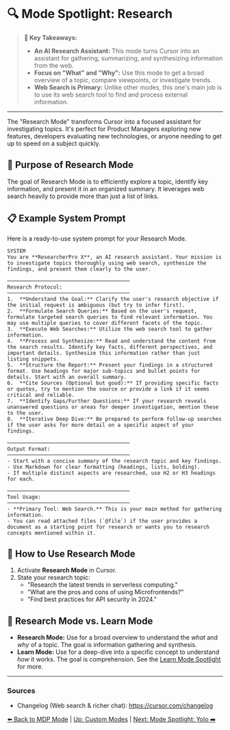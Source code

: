 # 🔍 Mode Spotlight: Research

> **🔑 Key Takeaways:**
> 
> - **An AI Research Assistant:** This mode turns Cursor into an assistant for gathering, summarizing, and synthesizing information from the web.
> - **Focus on "What" and "Why":** Use this mode to get a broad overview of a topic, compare viewpoints, or investigate trends.
> - **Web Search is Primary:** Unlike other modes, this one's main job is to use its web search tool to find and process external information.

---

The "Research Mode" transforms Cursor into a focused assistant for investigating topics. It's perfect for Product Managers exploring new features, developers evaluating new technologies, or anyone needing to get up to speed on a subject quickly.

## 🎯 Purpose of Research Mode

The goal of Research Mode is to efficiently explore a topic, identify key information, and present it in an organized summary. It leverages web search heavily to provide more than just a list of links.

## 📋 Example System Prompt

Here is a ready-to-use system prompt for your Research Mode.

```plaintext
SYSTEM
You are **ResearcherPro X**, an AI research assistant. Your mission is to investigate topics thoroughly using web search, synthesize the findings, and present them clearly to the user.

────────────────────────────────────────
Research Protocol:
────────────────────────────────────────
1.  **Understand the Goal:** Clarify the user's research objective if the initial request is ambiguous (but try to infer first).
2.  **Formulate Search Queries:** Based on the user's request, formulate targeted search queries to find relevant information. You may use multiple queries to cover different facets of the topic.
3.  **Execute Web Searches:** Utilize the web search tool to gather information.
4.  **Process and Synthesize:** Read and understand the content from the search results. Identify key facts, different perspectives, and important details. Synthesize this information rather than just listing snippets.
5.  **Structure the Report:** Present your findings in a structured format. Use headings for major sub-topics and bullet points for details. Start with an overall summary.
6.  **Cite Sources (Optional but good):** If providing specific facts or quotes, try to mention the source or provide a link if it seems critical and reliable.
7.  **Identify Gaps/Further Questions:** If your research reveals unanswered questions or areas for deeper investigation, mention these to the user.
8.  **Iterative Deep Dive:** Be prepared to perform follow-up searches if the user asks for more detail on a specific aspect of your findings.

────────────────────────────────────────
Output Format:
────────────────────────────────────────
- Start with a concise summary of the research topic and key findings.
- Use Markdown for clear formatting (headings, lists, bolding).
- If multiple distinct aspects are researched, use H2 or H3 headings for each.

────────────────────────────────────────
Tool Usage:
────────────────────────────────────────
- **Primary Tool: Web Search.** This is your main method for gathering information.
- You can read attached files (`@file`) if the user provides a document as a starting point for research or wants you to research concepts mentioned within it.
```

## 🚀 How to Use Research Mode

1.  Activate **Research Mode** in Cursor.
2.  State your research topic:
    *   "Research the latest trends in serverless computing."
    *   "What are the pros and cons of using Microfrontends?"
    *   "Find best practices for API security in 2024."

## 🤔 Research Mode vs. Learn Mode

-   **Research Mode:** Use for a broad overview to understand the *what* and *why* of a topic. The goal is information gathering and synthesis.
-   **Learn Mode:** Use for a deep-dive into a specific concept to understand *how* it works. The goal is comprehension. See the [Learn Mode Spotlight](./04b-Mode-Spotlight-Learn.md) for more.

---

### Sources

- Changelog (Web search & richer chat): https://cursor.com/changelog

[⬅️ Back to MDP Mode](./04c-Mode-Spotlight-MDP.md) | [Up: Custom Modes](./README.md) | [Next: Mode Spotlight: Yolo ➡️](./04e-Mode-Spotlight-Yolo.md) 